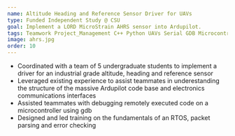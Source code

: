 ```yaml
---
name: Altitude Heading and Reference Sensor Driver for UAVs
type: Funded Independent Study @ CSU
goal: Implement a LORD MicroStrain AHRS sensor into Ardupilot.
tags: Teamwork Project_Management C++ Python UAVs Serial GDB Microcontrollers
image: ahrs.jpg
order: 10
---
```


- Coordinated with a team of 5 undergraduate students to implement a driver for an industrial grade altitude, heading and reference sensor
- Leveraged existing experience to assist teammates in underestanding the structure of the massive Ardupilot code base and electronics communications interfaces
- Assisted teammates with debugging remotely executed code on a microcontroller using gdb
- Designed and led training on the fundamentals of an RTOS, packet parsing and error checking